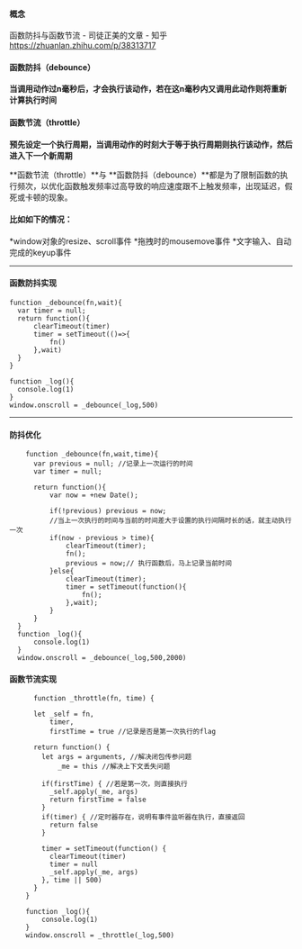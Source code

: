#### 概念
函数防抖与函数节流 - 司徒正美的文章 - 知乎
https://zhuanlan.zhihu.com/p/38313717
#### 函数防抖（debounce）

**当调用动作过n毫秒后，才会执行该动作，若在这n毫秒内又调用此动作则将重新计算执行时间**
#### 函数节流（throttle）
**预先设定一个执行周期，当调用动作的时刻大于等于执行周期则执行该动作，然后进入下一个新周期**

**函数节流（throttle）**与 **函数防抖（debounce）**都是为了限制函数的执行频次，以优化函数触发频率过高导致的响应速度跟不上触发频率，出现延迟，假死或卡顿的现象。

#### 比如如下的情况：
  *window对象的resize、scroll事件
  *拖拽时的mousemove事件
  *文字输入、自动完成的keyup事件
  
 ------------------------------ 
  
  #### 函数防抖实现
  
  ```
  function _debounce(fn,wait){
    var timer = null;
    return function(){
        clearTimeout(timer)
        timer = setTimeout(()=>{
            fn()
        },wait)
    }
}

function _log(){
    console.log(1)
}
window.onscroll = _debounce(_log,500)

  ```
  ---------------------------------------------------------------
  
  #### 防抖优化
  
  ```
      function _debounce(fn,wait,time){
        var previous = null; //记录上一次运行的时间
        var timer = null;

        return function(){
            var now = +new Date();

            if(!previous) previous = now;
            //当上一次执行的时间与当前的时间差大于设置的执行间隔时长的话，就主动执行一次
            if(now - previous > time){
                clearTimeout(timer);
                fn();
                previous = now;// 执行函数后，马上记录当前时间
            }else{
                clearTimeout(timer);
                timer = setTimeout(function(){
                    fn();
                },wait);
            }
        }
    }
    function _log(){
        console.log(1)
    }
    window.onscroll = _debounce(_log,500,2000)

  ```
  
  ####  函数节流实现
  
  ```
        function _throttle(fn, time) { 

        let _self = fn, 
            timer,  
            firstTime = true //记录是否是第一次执行的flag

        return function() { 
          let args = arguments, //解决闭包传参问题
              _me = this //解决上下文丢失问题

          if(firstTime) { //若是第一次，则直接执行
            _self.apply(_me, args)
            return firstTime = false
          }
          if(timer) { //定时器存在，说明有事件监听器在执行，直接返回
            return false
          }

          timer = setTimeout(function() { 
            clearTimeout(timer)
            timer = null
            _self.apply(_me, args)
          }, time || 500)
        }
      }

      function _log(){
          console.log(1)
      }
      window.onscroll = _throttle(_log,500)

  
  ```
